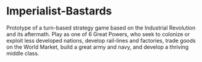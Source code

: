 # Imperialist-Bastards
Prototype of a turn-based strategy game based on the Industrial Revolution and its aftermath. Play as one of 6 Great Powers, who seek to colonize or exploit less developed nations, develop rail-lines and factories, trade goods on the World Market, build a great army and navy, and develop a thriving middle class.
